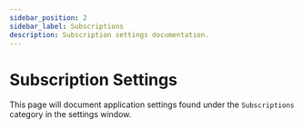 ```yaml
---
sidebar_position: 2
sidebar_label: Subscriptions
description: Subscription settings documentation.
---
```


# Subscription Settings

This page will document application settings found under the `Subscriptions` category in the settings window.
